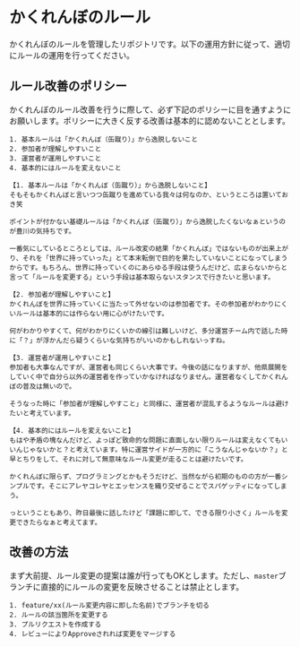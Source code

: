 # かくれんぼのルール

かくれんぼのルールを管理したリポジトリです。以下の運用方針に従って、適切にルールの運用を行ってください。

## ルール改善のポリシー

かくれんぼのルール改善を行うに際して、必ず下記のポリシーに目を通すようにお願いします。ポリシーに大きく反する改善は基本的に認めないこととします。

```
1. 基本ルールは「かくれんぼ（缶蹴り）」から逸脱しないこと
2. 参加者が理解しやすいこと
3. 運営者が運用しやすいこと
4. 基本的にはルールを変えないこと

【1. 基本ルールは「かくれんぼ（缶蹴り）」から逸脱しないこと】
そもそもかくれんぼと言いつつ缶蹴りを進めている我々は何なのか、というところは置いておき笑

ポイントが付かない基礎ルールは「かくれんぼ（缶蹴り）」から逸脱したくないなぁというのが豊川の気持ちです。

一番気にしているところとしては、ルール改変の結果「かくれんぼ」ではないものが出来上がり、それを「世界に持っていった」とて本末転倒で目的を果たしていないことになってしまうからです。もちろん、世界に持っていくのにあらゆる手段は使うんだけど、広まらないからと言って「ルールを変更する」という手段は基本取らないスタンスで行きたいと思います。

【2. 参加者が理解しやすいこと】
かくれんぼを世界に持っていくに当たって外せないのは参加者です。その参加者がわかりにくいルールは基本的には作らない用に心がけたいです。

何がわかりやすくて、何がわかりにくいかの線引は難しいけど、多分運営チーム内で話した時に「？」が浮かんだら疑うくらいな気持ちがいいのかもしれないっすね。

【3. 運営者が運用しやすいこと】
参加者も大事なんですが、運営者も同じくらい大事です。今後の話になりますが、他県展開をしていく中で自分ら以外の運営者を作っていかなければなりません。運営者なくしてかくれんぼの普及は無いので。

そうなった時に「参加者が理解しやすこと」と同様に、運営者が混乱するようなルールは避けたいと考えています。

【4. 基本的にはルールを変えないこと】
もはや矛盾の塊なんだけど、よっぽど致命的な問題に直面しない限りルールは変えなくてもいいんじゃないかと？と考えています。特に運営サイドが一方的に「こうなんじゃないか？」と早とちりをして、それに対して無意味なルール変更が走ることは避けたいです。

かくれんぼに限らず、プログラミングとかもそうだけど、当然ながら初期のものの方が一番シンプルです。そこにアレヤコレヤとエッセンスを織り交ぜることでスパゲッティになってしまう。

っということもあり、昨日最後に話したけど「課題に即して、できる限り小さく」ルールを変更できたらなぁと考えてます。
```

## 改善の方法

まず大前提、ルール変更の提案は誰が行ってもOKとします。ただし、`master`ブランチに直接的にルールの変更を反映させることは禁止とします。

```
1. feature/xx(ルール変更内容に即した名前)でブランチを切る
2. ルールの該当箇所を変更する
3. プルリクエストを作成する
4. レビューによりApproveされれば変更をマージする
```
